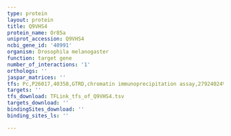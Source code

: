 ```yaml
---
type: protein
layout: protein
title: Q9VHS4
protein_name: Or85a
uniprot_accession: Q9VHS4
ncbi_gene_id: '40991'
organism: Drosophila melanogaster
function: target gene
number_of_interactions: '1'
orthologs: ''
jaspar_matrices: ''
tfs: Pc,P26017,40358,GTRD,chromatin immunoprecipitation assay,27924024%5Buid%5D,No
targets: ''
tfs_download: TFLink_tfs_of_Q9VHS4.tsv
targets_download: ''
bindingSites_download: ''
binding_sites_ls: ''

---
```

